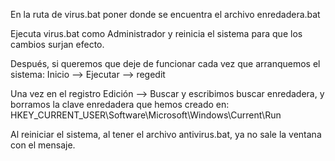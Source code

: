 En la ruta de virus.bat poner donde se encuentra el archivo enredadera.bat

Ejecuta virus.bat como Administrador y reinicia el sistema para que los cambios surjan efecto.

Después, si queremos que deje de funcionar cada vez que arranquemos el sistema:
Inicio --> Ejecutar --> regedit

Una vez en el registro Edición --> Buscar y escribimos buscar enredadera, y borramos la clave enredadera que hemos creado en:
HKEY_CURRENT_USER\Software\Microsoft\Windows\Current\Run

Al reiniciar el sistema, al tener el archivo antivirus.bat, ya no sale la ventana con el mensaje.
